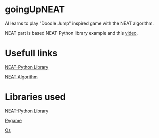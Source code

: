 # goingUpNEAT
AI learns to play "Doodle Jump" inspired game with the NEAT algorithm.   

NEAT part is based NEAT-Python library example and this <a href ="https://www.youtube.com/watch?v=MMxFDaIOHsE">video</a>.

# Usefull links
<a href ="https://neat-python.readthedocs.io/en/latest/neat_overview.html#neat-overview-label
">NEAT-Python Library</a>

<a href ="http://nn.cs.utexas.edu/downloads/papers/stanley.cec02.pdf
">NEAT Algorithm</a>

# Libraries used
<a href ="https://neat-python.readthedocs.io/en/latest/neat_overview.html#neat-overview-label
">NEAT-Python Library</a>

<a href ="https://www.pygame.org/">Pygame</a>

<a href ="https://docs.python.org/3/library/os.html">Os</a>

